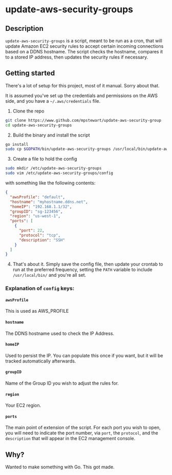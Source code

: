 # update-aws-security-groups

## Description

`update-aws-security-groups` is a script, meant to be run as a cron, that will update Amazon EC2 security rules to accept certain incoming connections based on a DDNS hostname. The script checks the hostname, compares it to a stored IP address, then updates the security rules if necessary.

## Getting started

There's a lot of setup for this project, most of it manual. Sorry about that.

It is assumed you've set up the credentials and permissions on the AWS side, and you have a `~/.aws/credentials` file.

1. Clone the repo
```bash
git clone https://www.github.com/mpstewart/update-aws-security-group
cd update-aws-security-groups
```
2. Build the binary and install the script
```bash
go install
sudo cp $GOPATH/bin/update-aws-security-groups /usr/local/bin/update-aws-security-groups
```
3. Create a file to hold the config
```bash
sudo mkdir /etc/update-aws-security-groups
sudo vim /etc/update-aws-security-groups/config
```
with something like the following contents:
```json
{
  "awsProfile": "default",
  "hostname": "myhostname.ddns.net",
  "homeIP": "192.168.1.1/32",
  "groupID": "sg-123456",
  "region": "us-west-1",
  "ports": [
    {
      "port": 22,
      "protocol": "tcp",
      "description": "SSH"
    }
  ]
}
```

4. That's about it. Simply save the config file, then update your crontab to run at the preferred frequency, setting the `PATH` variable to include `/usr/local/bin/` and you're all set.

### Explanation of `config` keys:

#### `awsProfile`
This is used as AWS_PROFILE

#### `hostname`
The DDNS hostname used to check the IP Address.

#### `homeIP`
Used to persist the IP. You can populate this once if you want, but it will be tracked automatically afterwards.

#### `groupID`
Name of the Group ID you wish to adjust the rules for.

#### `region`
Your EC2 region.

#### `ports`
The main point of extension of the script. For each port you wish to open, you will need to indicate the port number, via `port`, the `protocol`, and the `description` that will appear in the EC2 management console.

## Why?

Wanted to make something with Go. This got made.
